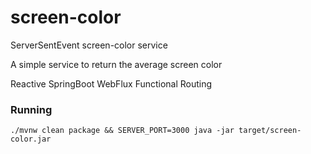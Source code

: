 # screen-color
ServerSentEvent screen-color service

A simple service to return the average screen color

Reactive SpringBoot WebFlux Functional Routing

### Running

`./mvnw clean package && SERVER_PORT=3000 java -jar target/screen-color.jar`

